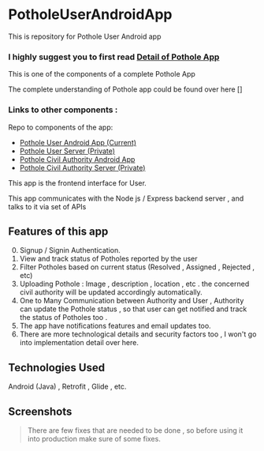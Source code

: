 # PotholeUserAndroidApp
This is repository for Pothole User Android app

### **I highly suggest you to first read [Detail of Pothole App](https://github.com/harshitshah4/PotholeUserAndroidApp/blob/initial_commit/POTHOLE.md)**

This is one of the components of a complete Pothole App 

The complete understanding of Pothole app could be found over here []

### Links to other components : 

Repo to components of the app:
- [Pothole User Android App (Current)](https://github.com/harshitshah4/PotholeUserAndroidApp)
- [Pothole User Server (Private)](https://github.com/harshitshah4/PotholeUserServer)
- [Pothole Civil Authority Android App](https://github.com/harshitshah4/PotholeCivilAuthorityAndroidApp)
- [Pothole Civil Authority Server (Private)](https://github.com/harshitshah4/PotholeCivilAuthorityServer)

This app is the frontend interface for User.

This app communicates with the Node js / Express backend server , and talks to it via set of APIs 


## Features of this app
0) Signup / Signin Authentication.
1) View and track status of Potholes reported by the user
2) Filter Potholes based on current status  (Resolved , Assigned  , Rejected , etc)
3) Uploading Pothole : Image , description , location , etc . the concerned civil authority will be updated accordingly automatically.
4) One to Many Communication between Authority and User , Authority can update the Pothole status , so that user can get notified and track the status of Potholes too .
5) The app have notifications features and email updates too.
6) There are more technological details and security factors too , I won't go into implementation detail over here.

## Technologies Used

Android (Java) , Retrofit , Glide , etc.

## Screenshots


> There are few fixes that are needed to be done , so before using it into production make sure of some fixes.
